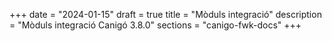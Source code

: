 +++
date        = "2024-01-15"
draft        = true
title       = "Mòduls integració"
description = "Mòduls integració Canigó 3.8.0"
sections    = "canigo-fwk-docs"
+++
